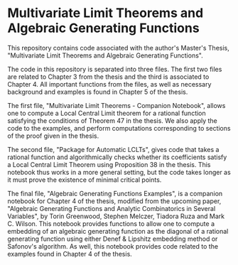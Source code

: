# Multivariate Limit Theorems and Algebraic Generating Functions
This repository contains code associated with the author's Master's Thesis, "Multivariate Limit Theorems and Algebraic Generating Functions".

The code in this repository is separated into three files. The first two files are related to Chapter 3 from the thesis and the third is associated to Chapter 4. All important functions from the files, as well as necessary background and examples is found in Chapter 5 of the thesis.

The first file, "Multivariate Limit Theorems - Companion Notebook", allows one to compute a Local Central Limit theorem for a rational function satisfying the conditions of Theorem 47 in the thesis. We also apply the code to the examples, and perform computations corresponding to sections of the proof given in the thesis.

The second file, "Package for Automatic LCLTs", gives code that takes a rational function and algorithmically checks whether its coefficients satisfy a Local Central Limit Theorem using Proposition 38 in the thesis. This notebook thus works in a more general setting, but the code takes longer as it must prove the existence of minimal critical points.

The final file, "Algebraic Generating Functions Examples", is a companion notebook for Chapter 4 of the thesis, modified from the upcoming paper, "Algebraic Generating Functions and Analytic Combinatorics in Several Variables", by Torin Greenwood, Stephen Melczer, Tiadora Ruza and Mark C. Wilson. This notebook provides functions to allow one to compute a embedding of an algebraic generating function as the diagonal of a rational generating function using either Denef & Lipshitz embedding method or Safonov's algorithm. As well, this notebook provides code related to the examples found in Chapter 4 of the thesis.
